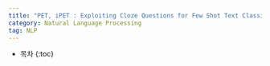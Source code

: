 ```yaml
---
title: "PET, iPET : Exploiting Cloze Questions for Few Shot Text Classification and Natural Language Inference(unfinished post)"
category: Natural Language Processing
tag: NLP
---
```








* 목차
{:toc}








